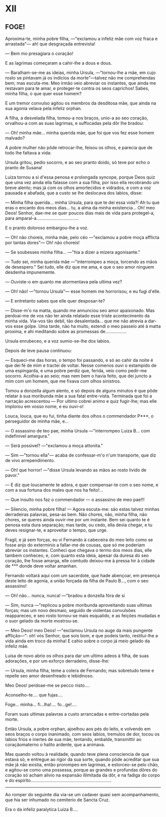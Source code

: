 # XII

## FOGE!

Aproxima-te, minha pobre filha, —"exclamou a infeliz mãe com voz fraca e arrastada"— ah! que desgraçada entrevista!

— Bem mo presagiara o coração!

E as lagrimas começaram a cahir-lhe a dous e dous.

— Baralham-se-me as ideias, minha Ursula, —"tornou-lhe a mãe, em cujo rosto se pintavam já os indicios da morte"—talvez não me comprehendas bem; mas escuta-me. Meo irmão veio abreviar os instantes, que ainda me restavam para te amar, e proteger-te contra os seos caprichos! Sabes, minha filha, o que quer esse homem?

E um tremor convulso agitou os membros da desditosa mãe, que ainda na sua agonia velava pela infeliz orphan.

A filha, a desvelada filha, tomou-a nos braços, unio-a ao seo coração, orvalhou-a com as suas lagrimas, e suffocadas pela dôr lhe bradou:

— Oh! minha mãe... minha querida mãe, que foi que vos fez esse homem malvado?

A pobre mulher não pôde retrocar-lhe, feixou os olhos, e parecia que de todo lhe faltava a vida:

Ursula gritou, pedio socorro, e ao seo pranto doido, só teve por echo o pranto de Susana!

Luiza tornou a si d'essa penosa e prolongada syncope, porque Deos quiz que uma vez ainda ella falasse com a sua filha, por isso ella recobrando um breve alento; mas já com os olhos amortecidos e vidrados, e com a voz pausada e abafada, que a custo se lhe deslocava dos labios, disse:

— Minha filha querida... minha Ursula, para que te dei essa vida?! Ah tu que eras o encanto dos meos dias... tu, a alma da minha existencia... Oh! meo Deos! Senhor, dae-me se quer poucos dias mais de vida para protegel-a, para amparal-a..................................

E o pranto doloroso embargou-lhe a voz.

— Oh! não choreis, minha mãe, pelo céo —"exclamou a pobre moça afflicta por tantas dores"— Oh! não choreis!

— Se soubesses minha filha... —"hia a dizer a mizera agonisante."

— Tudo sei, minha querida mãe —"interrompeo a moça, torcendo as mãos de desespero." Sei tudo, elle diz que me ama, e que o seo amor ninguem desdenha impunemente.

— Ouviste-o em quanto me atormentava pela ultima vez?

— Oh! não! —"tornou Ursula"— esse homem me horrorisou, e eu fugi d'elle.

— E entretanto sabes que elle quer desposar-te?

— Disse-m'o na matta, quando me annunciou seo amor apaixonado. Mas perdoai-me de vos não ter ainda relatado esse triste acontecimento da minha vida. Via-vos tão debil, tão desalentada... que me não atrevia a dar-vos esse golpe. Uma tarde, não ha muito, estendi o meo passeio até à matta proxima, e ahi meditando sobre as promessas de.................

Ursula enrubeceo, e a voz sumio-se-lhe dos labios.

Depois de leve pausa continuou:

— Esqueci-me das horas, o tempo foi passando, e só ao cahir da noite é que dei fé de mim e tractei de voltar. Nesse comenos ouvi o estampido de uma espingarda, e uma pobre perdiz que, ferida, veio como pedir-me socorro. Acolhia-a ao seio; mas nem bem o havia feito, que dei juncto a mim com um homem, que me fixava com olhos sinistros.

Tomou a donzella algum alento, e só depois de alguns minutos é que pôde relatar à sua moribunda mãe a sua fatal entre-vista. Terminada que foi a narração acrescentou — Por ultimo cobrei animo e quiz fugir-lhe; mas elle implorou em vosso nome, e eu ouvi-o!

Louca, louca, que eu fui, tinha diante dos olhos o commendador P***, o perseguidor de minha mãe, e...

— O assassino de teo pae, minha Ursula —"interrompeo Luiza B... com indefinivel amargura."

— Será possivel? —"exclamou a moça attonita."

— Sim —"tornou ella"— acaba de confessar-m'o n'um transporte, que diz de vivo arrependimento.

— Oh! que horror! —"disse Ursula levando as mãos ao rosto livido de pavor."

— E diz que loucamente te adora, e quer compensar-te com o seo nome, e com a sua fortuna dos males que nos ha feito!...

— Que insulto nos faz o commendador — o assassino de meo pae!!!

— Silencio, minha pobre filha! — Agora escuta-me: são estas talvez minhas derradeiras palavras, pesa-as bem. Não chores, não, minha filha, não chores, se queres ainda ouvir-me por um instante. Bem sei quanto te é penosa esta dura separação; mas tarde, ou cedo, ella devia chegar, e tu deves resignar-te, e aproveitar o tempo, que urge.

Fragil, e já sem forças, eu vi Fernando à cabeceira do meo leito como se fosse anjo do exterminio a fallar-me de cousas, que só me poderiam abreviar os instantes. Conheci que chegava o termo dos meos dias, elle tambem conheceo, e, com quanto esta ideia, apesar da duresa do seo coração, lhe fosse amarga, elle comtudo deixou-me à pressa hir à cidade de *** donde deve voltar amanhan.

Fernando voltará aqui com um sacerdote, que hade abençoar, em presença deste leito de agonia, a união forçada da filha de Paulo B..., com o seo assassino!

— Oh! não... nunca, nunca! —"bradou a donzella fóra de si


— Sim, nunca —"replicou a pobre moribunda aproveitando suas ultimas forças; mas um novo desmaio, seguido de violentas convulsões reappareceo, e seo rosto tornou-se mais esqualido, e as feições mudadas e o suor gelado da morte mostrou-se.

— Meo Deos! meo Deos! —"exclamou Ursula no auge da mais pungente afflição—": oh! vós Senhor, que sois bom, e que podeis tanto, restitui-lhe a vida ainda em troco da minha! E cahio sobre o corpo já meio gelado da infeliz mãe.

Luisa de novo abrio os olhos para dar um ultimo adeos à filha, de suas adorações, e por um exforço derradeiro, disse-lhe:

— Ursula, minha filha, teme a colera de Fernando; mas sobretudo teme e repelle seo amor desenfreado e lebidinoso.

Meo Deos! perdoae-me se pecco nisto....

Aconselho-te.... que fujas....

Foge... minha... fi...lha!.... fo...ge!....

Foram suas ultimas palavras a custo arrancadas e entre-cortadas pela morte.

Então Ursula, a pobre orphan, ajoelhou aos pés do leito, e volvendo em seos braços o corpo inanimado, com seos labios, tremulos de dor, tocou os labios frios e inertes de sua mãe, tentando, embalde, transmittir ao coraçãomaterno o halito ardente, que a animava.

Mas quando voltou à realidade, quando teve plena consciencia de que estava só, e entregue ao rigor da sua sorte, quando pôde acreditar que sua mãe já não existia, então prorompeo em lagrimas, e estorceo-se pelo chão, e agitou-se como uma possessa, porque as grandes e profundas dôres do coração só acham alivio na expansão illimitada da dôr, e na fadiga do corpo e do espirito.................................................................

___

Ao romper do seguinte dia via-se um cadaver quasi sem acompanhamento, que hia ser inhumado no cemiterio de Sancta Cruz.

Era o da infeliz paralytica Luiza B....